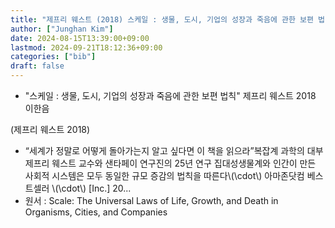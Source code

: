 ```yaml
---
title: "제프리 웨스트 (2018) 스케일 : 생물, 도시, 기업의 성장과 죽음에 관한 보편 법칙"
author: ["Junghan Kim"]
date: 2024-08-15T13:39:00+09:00
lastmod: 2024-09-21T18:12:36+09:00
categories: ["bib"]
draft: false
---
```


-   "스케일 : 생물, 도시, 기업의 성장과 죽음에 관한 보편 법칙" 제프리 웨스트 2018 이한음

(제프리 웨스트 2018)

-   “세계가 정말로 어떻게 돌아가는지 알고 싶다면 이 책을 읽으라”복잡계 과학의 대부 제프리 웨스트 교수와 샌타페이 연구진의 25년 연구 집대성생물계와 인간이 만든 사회적 시스템은 모두 동일한 규모 증감의 법칙을 따른다\\(\cdot\\) 아마존닷컴 베스트셀러 \\(\cdot\\) [Inc.] 20...
-   원서 : Scale: The Universal Laws of Life, Growth, and Death in Organisms, Cities, and Companies
